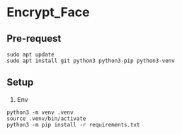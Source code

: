 # Encrypt_Face

## Pre-request
```
sudo apt update
sudo apt install git python3 python3-pip python3-venv
```

## Setup
1. Env
```
python3 -m venv .venv
source .venv/bin/activate
python3 -m pip install -r requirements.txt
```